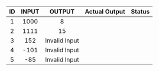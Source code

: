 ﻿|ID|INPUT|OUTPUT|Actual Output|Status|
| :-: | :-: | :-: | :-: | :-: |
|1|1000|8|||
|2|1111|15|||
|3|152|Invalid Input|||
|4|-101|Invalid Input|||
|5|-85|Invalid Input|||

